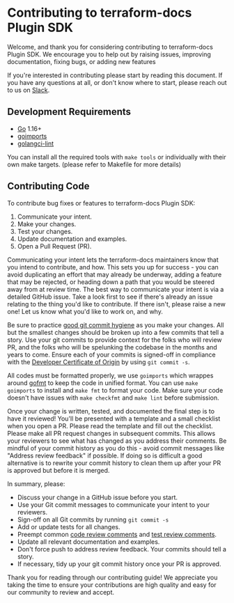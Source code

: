 # Contributing to terraform-docs Plugin SDK

Welcome, and thank you for considering contributing to terraform-docs Plugin
SDK. We encourage you to help out by raising issues, improving documentation,
fixing bugs, or adding new features

If you're interested in contributing please start by reading this document. If
you have any questions at all, or don't know where to start, please reach out to
us on [Slack].

## Development Requirements

- [Go] 1.16+
- [goimports]
- [golangci-lint]

You can install all the required tools with `make tools` or individually with
their own make targets. (please refer to Makefile for more details)

## Contributing Code

To contribute bug fixes or features to terraform-docs Plugin SDK:

1. Communicate your intent.
1. Make your changes.
1. Test your changes.
1. Update documentation and examples.
1. Open a Pull Request (PR).

Communicating your intent lets the terraform-docs maintainers know that you intend
to contribute, and how. This sets you up for success - you can avoid duplicating
an effort that may already be underway, adding a feature that may be rejected,
or heading down a path that you would be steered away from at review time. The
best way to communicate your intent is via a detailed GitHub issue. Take a look
first to see if there's already an issue relating to the thing you'd like to
contribute. If there isn't, please raise a new one! Let us know what you'd like
to work on, and why.

Be sure to practice [good git commit hygiene] as you make your changes. All but
the smallest changes should be broken up into a few commits that tell a story.
Use your git commits to provide context for the folks who will review PR, and
the folks who will be spelunking the codebase in the months and years to come.
Ensure each of your commits is signed-off in compliance with the [Developer
Certificate of Origin] by using `git commit -s`.

All codes must be formatted properly, we use `goimports` which wrappes around
[gofmt] to keep the code in unified format. You can use `make goimports` to install
and `make fmt` to format your code. Make sure your code doesn't have issues with
`make checkfmt` and `make lint` before submission.

Once your change is written, tested, and documented the final step is to have it
reviewed! You'll be presented with a template and a small checklist when you
open a PR. Please read the template and fill out the checklist. Please make all
PR request changes in subsequent commits. This allows your reviewers to see what
has changed as you address their comments. Be mindful of your commit history as
you do this - avoid commit messages like "Address review feedback" if possible.
If doing so is difficult a good alternative is to rewrite your commit history to
clean them up after your PR is approved but before it is merged.

In summary, please:

* Discuss your change in a GitHub issue before you start.
* Use your Git commit messages to communicate your intent to your reviewers.
* Sign-off on all Git commits by running `git commit -s`
* Add or update tests for all changes.
* Preempt common [code review comments] and [test review comments].
* Update all relevant documentation and examples.
* Don't force push to address review feedback. Your commits should tell a story.
* If necessary, tidy up your git commit history once your PR is approved.

Thank you for reading through our contributing guide! We appreciate you taking
the time to ensure your contributions are high quality and easy for our community
to review and accept.

[Slack]: https://slack.terraform-docs.io/
[Go]: https://golang.org/
[goimports]: https://pkg.go.dev/golang.org/x/tools/cmd/goimports
[golangci-lint]: https://github.com/golangci/golangci-lint
[good git commit hygiene]: https://www.futurelearn.com/info/blog/telling-stories-with-your-git-history
[Developer Certificate of Origin]: https://github.com/apps/dco
[gofmt]: https://blog.golang.org/go-fmt-your-code
[code review comments]: https://github.com/golang/go/wiki/CodeReviewComments
[test review comments]: https://github.com/golang/go/wiki/TestComments
